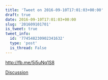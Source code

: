 ```yaml
---
title: 'Tweet on 2016-09-10T17:01:03+00:00'
draft: true
date: 2016-09-10T17:01:03+00:00
slug: '201609101701'
is_tweet: true
tweet_info:
  id: '774548230902341632'
  type: 'post'
  is_thread: False
---
```




<http://fb.me/5j5uNq1S8>

[Discussion](https://x.com/sytelus/status/774548230902341632)
